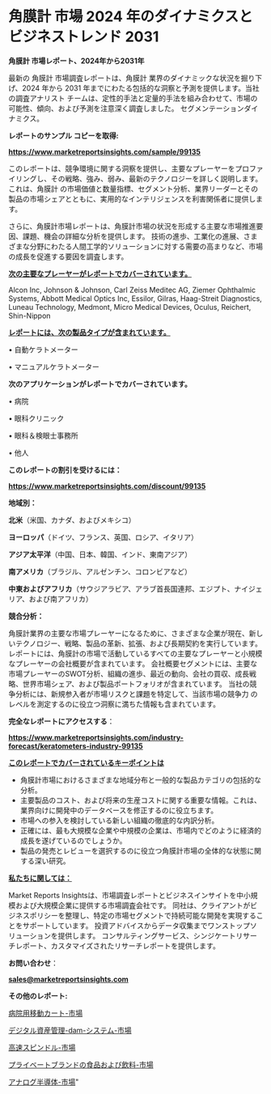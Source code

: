 # 角膜計 市場 2024 年のダイナミクスとビジネストレンド 2031

<strong>角膜計 市場レポート、2024年から2031年</strong>

最新の 角膜計 市場調査レポートは、角膜計 業界のダイナミックな状況を掘り下げ、2024 年から 2031 年までにわたる包括的な洞察と予測を提供します。当社の調査アナリスト チームは、定性的手法と定量的手法を組み合わせて、市場の可能性、傾向、および予測を注意深く調査しました。 セグメンテーションダイナミクス。



<strong>レポートのサンプル コピーを取得:</strong> <a href=https://www.marketreportsinsights.com/sample/99135>

<strong><u>https://www.marketreportsinsights.com/sample/99135</u></strong></a>

このレポートは、競争環境に関する洞察を提供し、主要なプレーヤーをプロファイリングし、その戦略、強み、弱み、最新のテクノロジーを詳しく説明します。 これは、角膜計 の市場価値と数量指標、セグメント分析、業界リーダーとその製品の市場シェアとともに、実用的なインテリジェンスを利害関係者に提供します。

さらに、角膜計市場レポートは、角膜計市場の状況を形成する主要な市場推進要因、課題、機会の詳細な分析を提供します。 技術の進歩、工業化の進展、さまざまな分野にわたる人間工学的ソリューションに対する需要の高まりなど、市場の成長を促進する要因を調査します。



<strong><u>次の主要なプレーヤーがレポートでカバーされています。</u></strong>

Alcon Inc, Johnson & Johnson, Carl Zeiss Meditec AG, Ziemer Ophthalmic Systems, Abbott Medical Optics Inc, Essilor, Gilras, Haag-Streit Diagnostics, Luneau Technology, Medmont, Micro Medical Devices, Oculus, Reichert, Shin-Nippon



<strong><u><b>レポートには、次の製品タイプが含まれています。</b></u></strong>

• 自動ケラトメーター

• マニュアルケラトメーター



<strong><b>次のアプリケーションがレポートでカバーされています。</b></strong>

• 病院

• 眼科クリニック

• 眼科＆検眼士事務所

• 他人



<strong><b>このレポートの割引を受けるには：</b></strong><a href=https://www.marketreportsinsights.com/discount/99135>

<strong><u>https://www.marketreportsinsights.com/discount/99135</u></strong></a>



<strong>地域別：</strong>



<strong>北米</strong>（米国、カナダ、およびメキシコ）



<strong>ヨーロッパ</strong>（ドイツ、フランス、英国、ロシア、イタリア）



<strong>アジア太平洋</strong>（中国、日本、韓国、インド、東南アジア）



<strong>南アメリカ</strong>（ブラジル、アルゼンチン、コロンビアなど）



<strong>中東およびアフリカ</strong>（サウジアラビア、アラブ首長国連邦、エジプト、ナイジェリア、および南アフリカ）



<strong>競合分析：</strong>

角膜計業界の主要な市場プレーヤーになるために、さまざまな企業が現在、新しいテクノロジー、戦略、製品の革新、拡張、および長期契約を実行しています。 レポートには、角膜計の市場で活動しているすべての主要なプレーヤーと小規模なプレーヤーの会社概要が含まれています。 会社概要セグメントには、主要な市場プレーヤーのSWOT分析、組織の進歩、最近の動向、会社の買収、成長戦略、世界市場シェア、および製品ポートフォリオが含まれています。 当社の競争分析には、新規参入者が市場リスクと課題を特定して、当該市場の競争力 のレベルを測定するのに役立つ洞察に満ちた情報も含まれています。



<strong>完全なレポートにアクセスする</strong>：

<a href=https://www.marketreportsinsights.com/industry-forecast/keratometers-industry-99135>

<strong><u>https://www.marketreportsinsights.com/industry-forecast/keratometers-industry-99135</u></strong></a>



<strong><u><b>このレポートでカバーされているキーポイントは</b></u></strong>
<ul>
  <li>角膜計市場におけるさまざまな地域分布と一般的な製品カテゴリの包括的な分析。</li>
  <li>主要製品のコスト、および将来の生産コストに関する重要な情報。これは、業界向けに開発中のデータベースを修正するのに役立ちます。</li>
  <li>市場への参入を検討している新しい組織の徹底的な内訳分析。</li>
  <li>正確には、最も大規模な企業や中規模の企業は、市場内でどのように経済的成長を遂げているのでしょうか。</li>
  <li>製品の発売とレビューを選択するのに役立つ角膜計市場の全体的な状態に関する深い研究。</li>
</ul>


<strong><u><b>私たちに関しては：</b></u></strong>

Market Reports Insightsは、市場調査レポートとビジネスインサイトを中小規模および大規模企業に提供する市場調査会社です。 同社は、クライアントがビジネスポリシーを整理し、特定の市場セグメントで持続可能な開発を実現することをサポートしています。 投資アドバイスからデータ収集までワンストップソリューションを提供します。 コンサルティングサービス、シンジケートリサーチレポート、カスタマイズされたリサーチレポートを提供します。



<strong><b>お問い合わせ</b></strong>：

<a href=mailto:sales@marketreportsinsights.com>

<strong><u>sales@marketreportsinsights.com</u></strong></a>



<strong>その他のレポート:</strong>

<a href=https://www.linkedin.com/pulse/病院用移動カート-市場-2023-最新の-cagr-および成長分析-2030-pr-news-hub-ntj4f/>病院用移動カート-市場</a>

<a href=https://www.linkedin.com/pulse/デジタル資産管理-dam-システム-市場-2023-年のダイナミクスとビジネストレンド-se8of/>デジタル資産管理-dam-システム-市場</a>

<a href=https://www.linkedin.com/pulse/高速スピンドル-市場-2023-swot-分析と成長率-2030-pr-news-hub-doedf/>高速スピンドル-市場</a>

<a href=https://www.linkedin.com/pulse/プライベートブランドの食品および飲料-市場-2023-競争分析と事業成長-2030-pr-news-hub-hog7f/>プライベートブランドの食品および飲料-市場</a>

<a href=https://www.linkedin.com/pulse/アナログ半導体-市場-2023-競争分析と事業成長-2030-data-dive-discoveries-24-analysis-aacwf/>アナログ半導体-市場</a>"
